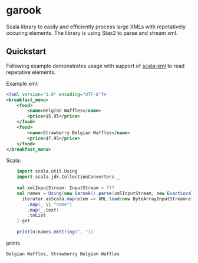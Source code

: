 # garook
Scala library to easily and efficiently process large XMLs with repetatively occuring elements.
The library is using Stax2 to parse and stream xml.

## Quickstart

Following example demonstrates usage with support of [scala-xml](https://github.com/scala/scala-xml) to read repetative elements.

Example xml:
```xml
<?xml version="1.0" encoding="UTF-8"?>
<breakfast_menu>
    <food>
        <name>Belgian Waffles</name>
        <price>$5.95</price>
    </food>
    <food>
        <name>Strawberry Belgian Waffles</name>
        <price>$7.95</price>
    </food>
</breakfast_menu>
```
Scala:
```scala
    import scala.util.Using
    import scala.jdk.CollectionConverters._
    
    val xmlInputStream: InputStream = ???
    val names = Using(new Garook().parse(xmlInputStream, new ExactLocalPathMatcher("breakfast_menu.food"))) { iterator =>
      iterator.asScala.map(elem => XML.load(new ByteArrayInputStream(elem)))
        .map(_ \\ "name")
        .map(_.text)
        .toList
    }.get
    
    println(names.mkString(", "))

```

prints
```
Belgian Waffles, Strawberry Belgian Waffles
```
